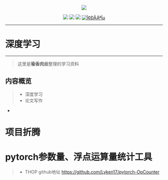 <p align="center">
    <a href="https://www.r2coding.com/" target="_blank">
        <img src="https://cdn.jsdelivr.net/gh/justacoder99/r2coding@master/img/r2coding_logo_index.15y992dieibg.png" width=""/>
    </a>
</p>


<p align="center">
  <a href="https://github.com/rd2coding/Road2Coding" target="_blank"><img src="https://img.shields.io/badge/Github-r2coding-red.svg"></a>
  <a href="https://gitee.com/rd2coding/Road2Coding" target="_blank"><img src="https://img.shields.io/badge/Gitee-r2coding-blue.svg"></a>
  <a href="https://space.bilibili.com/384068749" target="_blank"><img src="https://img.shields.io/badge/bilibili-ßÙÁ¨ßÙÁ¨-critical"></a>
  <a href="https://mp.weixin.qq.com/s/ePhaYezFblgt0NgbvtWqww" target="_blank">
    <img src="https://img.shields.io/badge/Î¢ÐÅÁªÏµ×÷Õß-WeChat-green.svg" alt="Î¢ÐÅÁªÏµ">
  </a>
</p>


---
# **深度学习**
---
>这里是**瑜香肉丝**整理的学习资料

## **内容概览**
>- 深度学习
>- 论文写作
- 

# 项目折腾
# **pytorch参数量、浮点运算量统计工具**
>- THOP
>github地址 https://github.com/Lyken17/pytorch-OpCounter  
